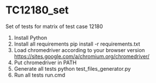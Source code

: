 # TC12180_set
Set of tests for matrix of test case 12180

1. Install Python
2. Install all requirements
    pip install -r requirements.txt
3. Load chromedriver according to your browser version
    https://sites.google.com/a/chromium.org/chromedriver/
4. Put chromedriver in PATH
5. Generate all tests
    python test_files_generator.py
6. Run all tests
    run.cmd



